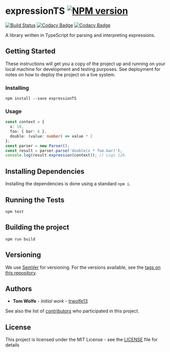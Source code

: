 # expressionTS  [![NPM version](https://badge.fury.io/js/expressionts.svg)](http://badge.fury.io/js/expressionts)

[![Build Status](https://travis-ci.org/trwolfe13/expressionTS.svg?branch=master)](https://travis-ci.org/trwolfe13/expressionTS) [![Codacy Badge](https://api.codacy.com/project/badge/Grade/a41fe0aa8b904edbbb68ce9132e44373)](https://www.codacy.com/app/trwolfe13/expressionTS?utm_source=github.com&amp;utm_medium=referral&amp;utm_content=trwolfe13/expressionTS&amp;utm_campaign=Badge_Grade) [![Codacy Badge](https://api.codacy.com/project/badge/Coverage/a41fe0aa8b904edbbb68ce9132e44373)](https://www.codacy.com/app/trwolfe13/expressionTS?utm_source=github.com&utm_medium=referral&utm_content=trwolfe13/expressionTS&utm_campaign=Badge_Coverage)

A library written in TypeScript for parsing and interpreting expressions.

## Getting Started

These instructions will get you a copy of the project up and running on your local machine for development and testing purposes. See deployment for notes on how to deploy the project on a live system.

### Installing

```batchfile
npm install --save expressionTS
```

### Usage

```typescript
const context = {
  x: 10,
  foo: { bar: 6 },
  double: (value: number) => value * 2
};
const parser = new Parser();
const result = parser.parse('double(x * foo.bar)');
console.log(result.expression(context)); // Logs 120.
```

## Installing Dependencies

Installing the dependencies is done using a standard ```npm i```.

## Running the Tests

```shell
npm test
```

## Building the project

```shell
npm run build
```

## Versioning

We use [SemVer](http://semver.org/) for versioning. For the versions available, see the [tags on this repository](https://github.com/trwolfe13/expressionTS/tags).

## Authors

* **Tom Wolfe** - *Initial work* - [trwolfe13](https://github.com/trwolfe13)

See also the list of [contributors](https://github.com/trwolfe13/expressionTS/contributors) who participated in this project.

## License

This project is licensed under the MIT License - see the [LICENSE](LICENSE) file for details
